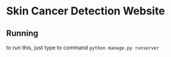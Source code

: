 # Skin Cancer Detection Website

## Running
to run this, just type to command
``python manage.py runserver``